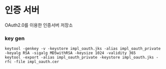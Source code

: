 # 인증 서버
OAuth2.0를 이용한 인증서버 저장소 

### key gen
```
keytool -genkey -v -keystore impl_oauth.jks -alias impl_oauth_private -keyalg RSA -sigalg MD5withRSA -keysize 1024 -validity 365
keytool -export -alias impl_oauth_private -keystore impl_oauth.jks -rfc -file impl_oauth.cer
```